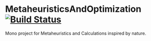# MetaheuristicsAndOptimization [![Build Status](https://travis-ci.com/Azbesciak/MetaheuristicsAndOptimization.svg?branch=master)](https://travis-ci.com/Azbesciak/MetaheuristicsAndOptimization)
Mono project for Metaheuristics and Calculations inspired by nature.
